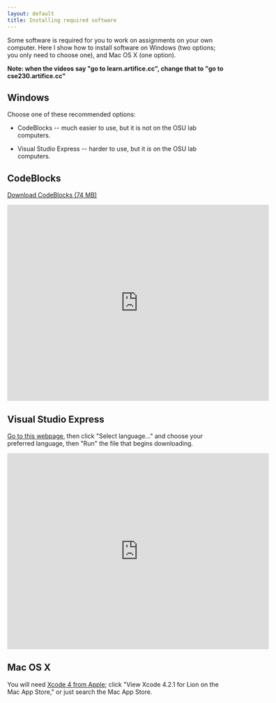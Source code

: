 ```yaml
---
layout: default
title: Installing required software
---
```


Some software is required for you to work on assignments on your own
computer. Here I show how to install software on Windows (two options;
you only need to choose one), and Mac OS X (one option).

**Note: when the videos say "go to learn.artifice.cc", change that to "go to
cse230.artifice.cc"**

## Windows

Choose one of these recommended options:

  - CodeBlocks -- much easier to use, but it is not on the OSU lab
    computers.

  - Visual Studio Express -- harder to use, but it *is* on the OSU lab
    computers.

## CodeBlocks

[Download CodeBlocks (74 MB)](http://sourceforge.net/projects/codeblocks/files/Binaries/10.05/Windows/codeblocks-10.05mingw-setup.exe)

<iframe src="http://player.vimeo.com/video/21522534?title=0&byline=0&portrait=0" width="600" height="450" frameborder="0"></iframe>

## Visual Studio Express

[Go to this webpage](http://www.microsoft.com/express/Downloads/#2010-Visual-CPP),
then click "Select language..." and choose your preferred language,
then "Run" the file that begins downloading.

<iframe src="http://player.vimeo.com/video/21524538?title=0&byline=0&portrait=0" width="600" height="450" frameborder="0"></iframe>

## Mac OS X

You will need [Xcode 4 from Apple](http://developer.apple.com/xcode/);
click "View Xcode 4.2.1 for Lion on the Mac App Store," or just search
the Mac App Store.
